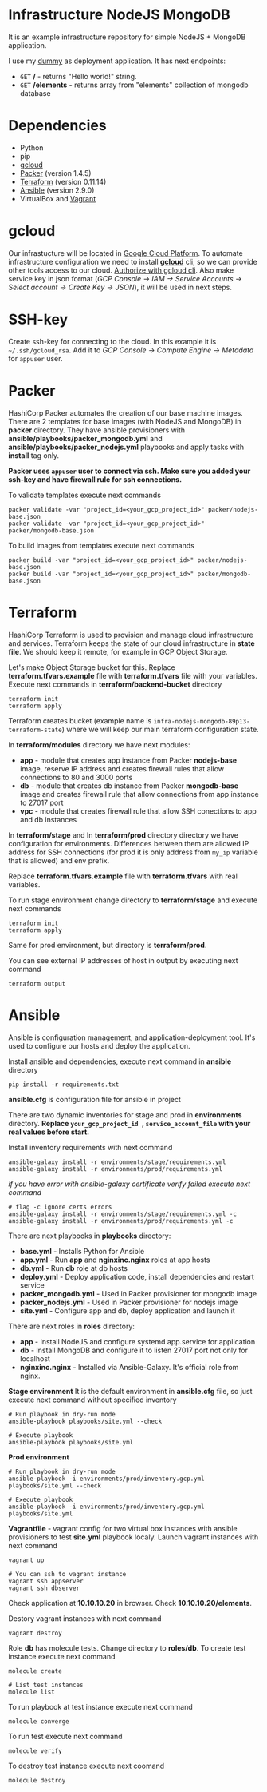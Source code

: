 # Infrastructure NodeJS MongoDB

It is an example infrastructure repository for simple NodeJS + MongoDB application.

I use my [dummy](https://github.com/ltblueberry/dummy-node-mongo) as deployment application.
It has next endpoints:
* `GET` **/** - returns "Hello world!" string.
* `GET` **/elements** - returns array from "elements" collection of mongodb database

# Dependencies
* Python
* pip
* [gcloud](https://cloud.google.com/sdk/gcloud/)
* [Packer](https://www.packer.io) (version 1.4.5)
* [Terraform](https://www.terraform.io) (version 0.11.14)
* [Ansible](https://www.ansible.com) (version 2.9.0)
* VirtualBox and [Vagrant](https://www.vagrantup.com)

# gcloud
Our infrastucture will be located in [Google Cloud Platform](https://cloud.google.com). To automate infrastructure configuration we need to install [**gcloud**](https://cloud.google.com/sdk/docs/downloads-versioned-archives) cli, so we can provide other tools access to our cloud. [Authorize with gcloud cli](https://cloud.google.com/sdk/gcloud/reference/auth/). Also make service key in json format (*GCP Console -> IAM -> Service Accounts -> Select account -> Create Key -> JSON*), it will be used in next steps.

# SSH-key
Create ssh-key for connecting to the cloud. In this example it is `~/.ssh/gcloud_rsa`. Add it to *GCP Console -> Compute Engine -> Metadata* for `appuser` user.

# Packer
HashiCorp Packer automates the creation of our base machine images. There are 2 templates for base images (with NodeJS and MongoDB) in **packer** directory. 
They have ansible provisioners with **ansible/playbooks/packer_mongodb.yml** and **ansible/playbooks/packer_nodejs.yml** playbooks and apply tasks with **install** tag only.

**Packer uses `appuser` user to connect via ssh. Make sure you added your ssh-key and have firewall rule for ssh connections.**

To validate templates execute next commands
```
packer validate -var "project_id=<your_gcp_project_id>" packer/nodejs-base.json
packer validate -var "project_id=<your_gcp_project_id>" packer/mongodb-base.json
```
To build images from templates execute next commands
```
packer build -var "project_id=<your_gcp_project_id>" packer/nodejs-base.json
packer build -var "project_id=<your_gcp_project_id>" packer/mongodb-base.json
```

# Terraform
HashiCorp Terraform is used to provision and manage cloud infrastructure and services. Terraform keeps the state of our cloud infrastructure in **state file**. We should keep it remote, for example in GCP Object Storage.

Let's make Object Storage bucket for this.
Replace **terraform.tfvars.example** file with **terraform.tfvars** file with your variables. Execute next commands in **terraform/backend-bucket** directory
```
terraform init
terraform apply
```
Terraform creates bucket (example name is `infra-nodejs-mongodb-89p13-terraform-state`) where we will keep our main terraform configuration state.

In **terraform/modules** directory we have next modules:
* **app** - module that creates app instance from Packer **nodejs-base** image, reserve IP address and creates firewall rules that allow connections to 80 and 3000 ports
* **db** - module that creates db instance from Packer **mongodb-base** image and creates firewall rule that allow connections from app instance to 27017 port
* **vpc** - module that creates firewall rule that allow SSH conections to app and db instances

In **terraform/stage** and In **terraform/prod** directory directory we have configuration for environments. Differences between them are allowed IP address for SSH connections (for prod it is only address from `my_ip` variable that is allowed)  and env prefix.

 Replace **terraform.tfvars.example** file with **terraform.tfvars** with real variables.
 
 To run stage environment change directory to **terraform/stage** and execute next commands
 ```
terraform init
terraform apply
 ```
Same for prod environment, but directory is **terraform/prod**.

You can see external IP addresses of host in output by executing next command
```
terraform output
```

# Ansible
Ansible is configuration management, and application-deployment tool. It's used to configure our hosts and deploy the application.

Install ansible and dependencies, execute next command in **ansible** directory
```
pip install -r requirements.txt
```

**ansible.cfg** is configuration file for ansible in project

There are two dynamic inventories for stage and prod in **environments** directory. **Replace `your_gcp_project_id `, `service_account_file` with your real values before start.**

Install inventory requirements with next command
```
ansible-galaxy install -r environments/stage/requirements.yml
ansible-galaxy install -r environments/prod/requirements.yml
```
*if you have error with ansible-galaxy certificate verify failed execute next command*
```
# flag -c ignore certs errors
ansible-galaxy install -r environments/stage/requirements.yml -c
ansible-galaxy install -r environments/prod/requirements.yml -c
```

There are next playbooks in **playbooks** directory:
* **base.yml** - Installs Python for Ansible
* **app.yml** - Run **app** and **nginxinc.nginx** roles at app hosts
* **db.yml** - Run **db** role at db hosts
* **deploy.yml** - Deploy application code, install dependencies and restart service
* **packer_mongodb.yml** - Used in Packer provisioner for mongodb image
* **packer_nodejs.yml** - Used in Packer provisioner for nodejs image
* **site.yml** - Configure app and db, deploy application and launch it

There are next roles in **roles** directory:
* **app** - Install NodeJS and configure systemd app.service for application
* **db** - Install MongoDB and configure it to listen 27017 port not only for localhost
* **nginxinc.nginx** - Installed via Ansible-Galaxy. It's official role from nginx. 

**Stage environment**
It is the default environment in **ansible.cfg** file, so just execute next command without specified inventory
```
# Run playbook in dry-run mode
ansible-playbook playbooks/site.yml --check

# Execute playbook
ansible-playbook playbooks/site.yml
```

**Prod environment**
```
# Run playbook in dry-run mode
ansible-playbook -i environments/prod/inventory.gcp.yml playbooks/site.yml --check

# Execute playbook
ansible-playbook -i environments/prod/inventory.gcp.yml playbooks/site.yml
```

**Vagrantfile** - vagrant config for two virtual box instances with ansible provisioners to test **site.yml** playbook localy.
Launch vagrant instances with next command
```
vagrant up

# You can ssh to vagrant instance
vagrant ssh appserver
vagrant ssh dbserver
```
Check application at **10.10.10.20** in browser. Check **10.10.10.20/elements**.

Destory vagrant instances with next command
```
vagrant destroy
```

Role **db** has molecule tests. Change directory to **roles/db**.
To create test instance execute next command
```
molecule create

# List test instances
molecule list
```
To run playbook at test instance execute next command
```
molecule converge
```
To run test execute next command
```
molecule verify
```
To destroy test instance execute next coomand
```
molecule destroy
```
